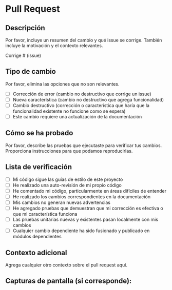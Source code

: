 # Pull Request

## Descripción
Por favor, incluye un resumen del cambio y qué issue se corrige. También incluye la motivación y el contexto relevantes.

Corrige # (issue)

## Tipo de cambio
Por favor, elimina las opciones que no son relevantes.

- [ ] Corrección de error (cambio no destructivo que corrige un issue)
- [ ] Nueva característica (cambio no destructivo que agrega funcionalidad)
- [ ] Cambio destructivo (corrección o característica que haría que la funcionalidad existente no funcione como se espera)
- [ ] Este cambio requiere una actualización de la documentación

## Cómo se ha probado
Por favor, describe las pruebas que ejecutaste para verificar tus cambios. Proporciona instrucciones para que podamos reproducirlas.

## Lista de verificación
- [ ] Mi código sigue las guías de estilo de este proyecto
- [ ] He realizado una auto-revisión de mi propio código
- [ ] He comentado mi código, particularmente en áreas difíciles de entender
- [ ] He realizado los cambios correspondientes en la documentación
- [ ] Mis cambios no generan nuevas advertencias
- [ ] He agregado pruebas que demuestran que mi corrección es efectiva o que mi característica funciona
- [ ] Las pruebas unitarias nuevas y existentes pasan localmente con mis cambios
- [ ] Cualquier cambio dependiente ha sido fusionado y publicado en módulos dependientes

## Contexto adicional
Agrega cualquier otro contexto sobre el pull request aquí.

## Capturas de pantalla (si corresponde): 